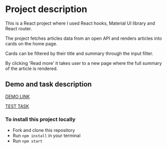 # Project description
This is a React project where I used React hooks, Material UI library and React router.

The project fetches articles data from an open API and renders articles into cards on the home page.

Cards can be filtered by their title and summary through the input filter.

By clicking 'Read more' it takes user to a new page where the full summary of the article is rendered.

## Demo and task description
[DEMO LINK](https://denys-anosov.github.io/test-task-codebridge/)

[TEST TASK](https://drive.google.com/file/d/1-bzt0wP-uXRXNdHGw9NsGwaJmMEbrFmQ/view?usp=sharing)

### To install this project locally
* Fork and clone this repository
* Run `npm install` in your terminal
* Run `npm start`


